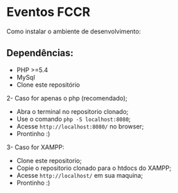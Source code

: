 # Eventos FCCR

Como instalar o ambiente de desenvolvimento:

## **Dependências:**
 * PHP >=5.4
 * MySql
 * Clone este repositório

  2- Caso for apenas o php (recomendado);<br>
  - Abra o terminal no repositorio clonado;<br>
  - Use o comando ```php -S localhost:8080```;<br>
  - Acesse ```http://localhost:8080/``` no browser;<br>
  - Prontinho :) <br>
  
  3- Caso for XAMPP:<br>
  - Clone este repositorio;<br>
  - Copie o repositorio clonado para o htdocs do XAMPP; <br>
  - Acesse ```http://localhost/``` em sua maquina;<br>
  - Prontinho :)
